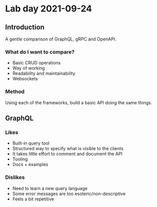 # Lab day 2021-09-24

## Introduction

A gentle comparison of GraphQL, gRPC and OpenAPI.

### What do I want to compare?
 - Basic CRUD operations
 - Way of working
 - Readability and maintainability
 - Websockets

### Method

Using each of the frameworks, build a basic API doing the same things.

## GraphQL

### Likes
 - Built-in query tool
 - Structured way to specify what is visible to the clients
 - It takes little effort to comment and document the API
 - Tooling
 - Docs + examples

### Dislikes
 - Need to learn a new query language
 - Some error messages are too esoteric/non-descriptive
 - Feels a bit repetitive